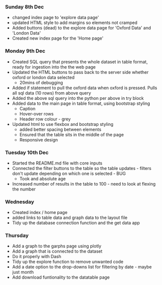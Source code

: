 ### Sunday 8th Dec
- changed index page to 'explore data page'
- updated HTML style to add margins so elements not cramped
- Added buttons (dead) to the explore data page for 'Oxford Data' and 'London Data'
- Created new index page for the 'Home page'

### Monday 9th Dec
- Created SQL query that presents the whole dataset in table format, ready for ingestion into the the web page
- Updated the HTML buttons to pass back to the server side whether oxford or london data selected
  - 20mins of debugging
- Added if statement to pull the oxford data when oxford is pressed. Pulls all sql data (10 rows) from above query
- Added the above sql query into the python per above in try block
- Added data to the main page in table format, using bootstrap styling
  - Caption
  - Hover-over rows
  - Header row colour - grey
- Updated html to use flexbox and bootstrap styling
  - added better spacing between elements
  - Ensured that the table sits in the middle of the page
  - Responsive design

### Tuesday 10th Dec
- Started the README.md file with core inputs
- Connected the filter buttons to the table so the table updates - filters don't update depending on which one is selected - BUG
  - Took and absolute age
- Increased number of results in the table to 100 - need to look at flexing the number

### Wednesday
- Created index / home page
- added links to table data and graph data to the layout file
- Tidy up the database connection function and the get data app

### Thursday 
- Add a graph to the garphs page using plotly
- Add a graph that is connected to the dataset
- Do it properly with Dash
- Tidy up the explore function to remove unwanted code
- Add a date option to the drop-downs list for filtering by date - maybe just month
- Add download funtionality to the datatable page